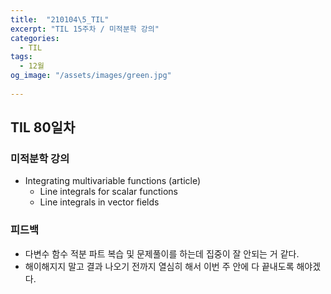 ```yaml
---
title:  "210104\5_TIL"
excerpt: "TIL 15주차 / 미적분학 강의"
categories:
  - TIL
tags:
  - 12월
og_image: "/assets/images/green.jpg"
  
---
```

## TIL 80일차

### 미적분학 강의

- Integrating multivariable functions (article)
  - Line integrals for scalar functions
  - Line integrals in vector fields


### 피드백
- 다변수 함수 적분 파트 복습 및 문제풀이를 하는데 집중이 잘 안되는 거 같다. 
- 해이해지지 말고 결과 나오기 전까지 열심히 해서 이번 주 안에 다 끝내도록 해야겠다.
